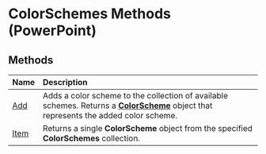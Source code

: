 
# ColorSchemes Methods (PowerPoint)

## Methods



|**Name**|**Description**|
|:-----|:-----|
|[Add](1e727a60-0e19-e033-2dc2-c00083263e06.md)|Adds a color scheme to the collection of available schemes. Returns a  **[ColorScheme](c1945542-b628-e2b1-5114-e064f0563a01.md)** object that represents the added color scheme.|
|[Item](5bff7c3f-1c83-6dd5-7a2e-fb6da02906f9.md)|Returns a single  **ColorScheme** object from the specified **ColorSchemes** collection.|
